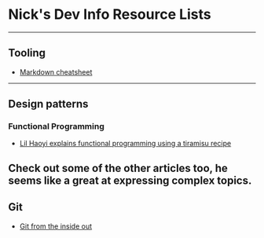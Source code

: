 # Nick's Dev Info Resource Lists
-----
## Tooling
- [Markdown cheatsheet](https://github.com/adam-p/markdown-here/wiki/Markdown-Cheatsheet)

-----
## Design patterns

### Functional Programming
- [Lil Haoyi explains functional programming using a tiramisu recipe](http://www.lihaoyi.com/post/WhatsFunctionalProgrammingAllAbout.html)

Check out some of the other articles too, he seems like a great at expressing complex topics.
-----
## Git
- [Git from the inside out](https://maryrosecook.com/blog/post/git-from-the-inside-out-talk)
